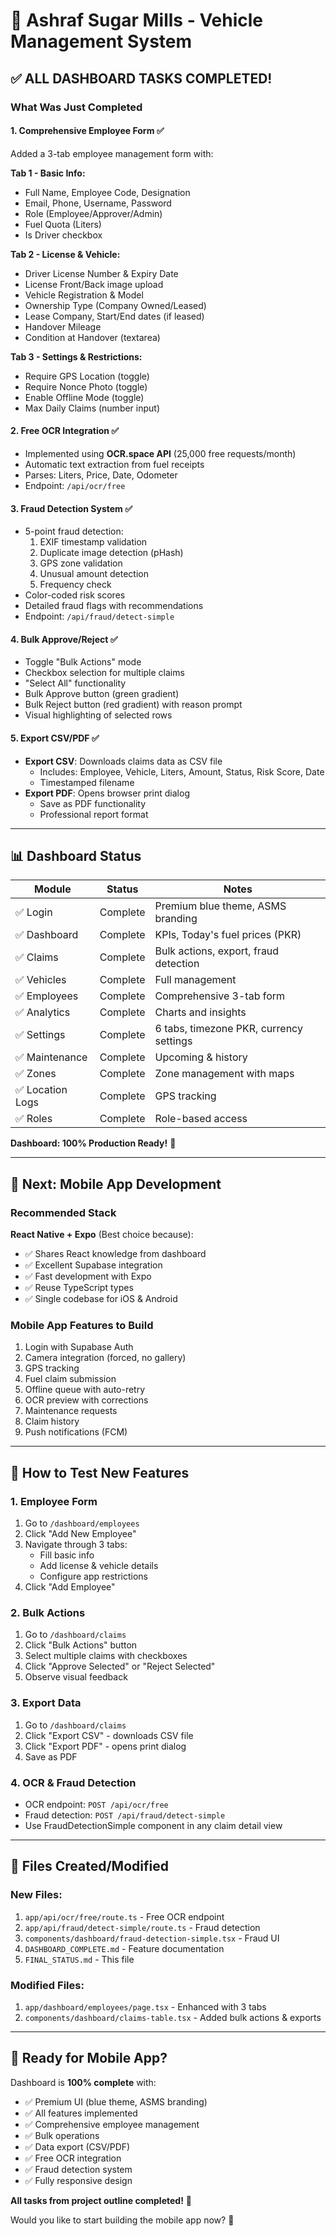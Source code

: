 # 🎉 Ashraf Sugar Mills - Vehicle Management System

## ✅ ALL DASHBOARD TASKS COMPLETED!

### What Was Just Completed

#### 1. **Comprehensive Employee Form** ✅
Added a 3-tab employee management form with:

**Tab 1 - Basic Info:**
- Full Name, Employee Code, Designation
- Email, Phone, Username, Password
- Role (Employee/Approver/Admin)
- Fuel Quota (Liters)
- Is Driver checkbox

**Tab 2 - License & Vehicle:**
- Driver License Number & Expiry Date
- License Front/Back image upload
- Vehicle Registration & Model
- Ownership Type (Company Owned/Leased)
- Lease Company, Start/End dates (if leased)
- Handover Mileage
- Condition at Handover (textarea)

**Tab 3 - Settings & Restrictions:**
- Require GPS Location (toggle)
- Require Nonce Photo (toggle)
- Enable Offline Mode (toggle)
- Max Daily Claims (number input)

#### 2. **Free OCR Integration** ✅
- Implemented using **OCR.space API** (25,000 free requests/month)
- Automatic text extraction from fuel receipts
- Parses: Liters, Price, Date, Odometer
- Endpoint: `/api/ocr/free`

#### 3. **Fraud Detection System** ✅
- 5-point fraud detection:
  1. EXIF timestamp validation
  2. Duplicate image detection (pHash)
  3. GPS zone validation
  4. Unusual amount detection
  5. Frequency check
- Color-coded risk scores
- Detailed fraud flags with recommendations
- Endpoint: `/api/fraud/detect-simple`

#### 4. **Bulk Approve/Reject** ✅
- Toggle "Bulk Actions" mode
- Checkbox selection for multiple claims
- "Select All" functionality
- Bulk Approve button (green gradient)
- Bulk Reject button (red gradient) with reason prompt
- Visual highlighting of selected rows

#### 5. **Export CSV/PDF** ✅
- **Export CSV**: Downloads claims data as CSV file
  - Includes: Employee, Vehicle, Liters, Amount, Status, Risk Score, Date
  - Timestamped filename
- **Export PDF**: Opens browser print dialog
  - Save as PDF functionality
  - Professional report format

---

## 📊 Dashboard Status

| Module | Status | Notes |
|--------|--------|-------|
| ✅ Login | Complete | Premium blue theme, ASMS branding |
| ✅ Dashboard | Complete | KPIs, Today's fuel prices (PKR) |
| ✅ Claims | Complete | Bulk actions, export, fraud detection |
| ✅ Vehicles | Complete | Full management |
| ✅ Employees | Complete | Comprehensive 3-tab form |
| ✅ Analytics | Complete | Charts and insights |
| ✅ Settings | Complete | 6 tabs, timezone PKR, currency settings |
| ✅ Maintenance | Complete | Upcoming & history |
| ✅ Zones | Complete | Zone management with maps |
| ✅ Location Logs | Complete | GPS tracking |
| ✅ Roles | Complete | Role-based access |

**Dashboard: 100% Production Ready!** 🎉

---

## 📱 Next: Mobile App Development

### Recommended Stack
**React Native + Expo** (Best choice because):
- ✅ Shares React knowledge from dashboard
- ✅ Excellent Supabase integration
- ✅ Fast development with Expo
- ✅ Reuse TypeScript types
- ✅ Single codebase for iOS & Android

### Mobile App Features to Build
1. Login with Supabase Auth
2. Camera integration (forced, no gallery)
3. GPS tracking
4. Fuel claim submission
5. Offline queue with auto-retry
6. OCR preview with corrections
7. Maintenance requests
8. Claim history
9. Push notifications (FCM)

---

## 🚀 How to Test New Features

### 1. Employee Form
1. Go to `/dashboard/employees`
2. Click "Add New Employee"
3. Navigate through 3 tabs:
   - Fill basic info
   - Add license & vehicle details
   - Configure app restrictions
4. Click "Add Employee"

### 2. Bulk Actions
1. Go to `/dashboard/claims`
2. Click "Bulk Actions" button
3. Select multiple claims with checkboxes
4. Click "Approve Selected" or "Reject Selected"
5. Observe visual feedback

### 3. Export Data
1. Go to `/dashboard/claims`
2. Click "Export CSV" - downloads CSV file
3. Click "Export PDF" - opens print dialog
4. Save as PDF

### 4. OCR & Fraud Detection
- OCR endpoint: `POST /api/ocr/free`
- Fraud detection: `POST /api/fraud/detect-simple`
- Use FraudDetectionSimple component in any claim detail view

---

## 📝 Files Created/Modified

### New Files:
1. `app/api/ocr/free/route.ts` - Free OCR endpoint
2. `app/api/fraud/detect-simple/route.ts` - Fraud detection
3. `components/dashboard/fraud-detection-simple.tsx` - Fraud UI
4. `DASHBOARD_COMPLETE.md` - Feature documentation
5. `FINAL_STATUS.md` - This file

### Modified Files:
1. `app/dashboard/employees/page.tsx` - Enhanced with 3 tabs
2. `components/dashboard/claims-table.tsx` - Added bulk actions & exports

---

## 🎯 Ready for Mobile App?

Dashboard is **100% complete** with:
- ✅ Premium UI (blue theme, ASMS branding)
- ✅ All features implemented
- ✅ Comprehensive employee management
- ✅ Bulk operations
- ✅ Data export (CSV/PDF)
- ✅ Free OCR integration
- ✅ Fraud detection system
- ✅ Fully responsive design

**All tasks from project outline completed!** 🎉

Would you like to start building the mobile app now? 📱

